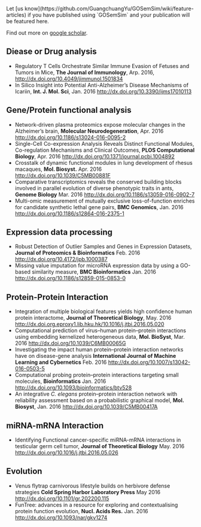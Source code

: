 <!-- AddToAny BEGIN -->
<div class="a2a_kit a2a_kit_size_32 a2a_default_style">
<a class="a2a_dd" href="//www.addtoany.com/share"></a>
<a class="a2a_button_facebook"></a>
<a class="a2a_button_twitter"></a>
<a class="a2a_button_google_plus"></a>
</div>
<script async src="//static.addtoany.com/menu/page.js"></script>
<!-- AddToAny END -->

<link rel="stylesheet" href="https://guangchuangyu.github.io/css/academicons.min.css">

<br>
Let [us know](https://github.com/GuangchuangYu/GOSemSim/wiki/feature-articles) if you have published using `GOSemSim` and your publication will be featured here.

<i class="fa fa-hand-o-right"></i> Find out more on [<i class="ai ai-google-scholar"></i> google scholar](https://scholar.google.com.hk/scholar?oi=bibs&hl=en&cites=9484177541993722322,17633835198940746971,18126401808149291947).


<!-- ColumnChart generated in R 3.3.0 by googleVis 0.6.0 package -->
<!-- Mon Jul 11 12:07:36 2016 -->


<!-- jsHeader -->
<script type="text/javascript">
 
// jsData 
function gvisDataColumnChartID39b111f0d6e () {
var data = new google.visualization.DataTable();
var datajson =
[
 [
 "2010",
6 
],
[
 "2011",
9 
],
[
 "2012",
34 
],
[
 "2013",
40 
],
[
 "2014",
40 
],
[
 "2015",
45 
],
[
 "2016",
29 
] 
];
data.addColumn('string','year');
data.addColumn('number','cites');
data.addRows(datajson);
return(data);
}
 
// jsDrawChart
function drawChartColumnChartID39b111f0d6e() {
var data = gvisDataColumnChartID39b111f0d6e();
var options = {};
options["allowHtml"] = [true];
options["title"] = ["GOSemSim citations"];
options["titleTextStyle"] = {color:'firebrick'};
options["legend"] = {position: 'none'};


    var chart = new google.visualization.ColumnChart(
    document.getElementById('ColumnChartID39b111f0d6e')
    );
    chart.draw(data,options);
    

}
  
 
// jsDisplayChart
(function() {
var pkgs = window.__gvisPackages = window.__gvisPackages || [];
var callbacks = window.__gvisCallbacks = window.__gvisCallbacks || [];
var chartid = "corechart";
  
// Manually see if chartid is in pkgs (not all browsers support Array.indexOf)
var i, newPackage = true;
for (i = 0; newPackage && i < pkgs.length; i++) {
if (pkgs[i] === chartid)
newPackage = false;
}
if (newPackage)
  pkgs.push(chartid);
  
// Add the drawChart function to the global list of callbacks
callbacks.push(drawChartColumnChartID39b111f0d6e);
})();
function displayChartColumnChartID39b111f0d6e() {
  var pkgs = window.__gvisPackages = window.__gvisPackages || [];
  var callbacks = window.__gvisCallbacks = window.__gvisCallbacks || [];
  window.clearTimeout(window.__gvisLoad);
  // The timeout is set to 100 because otherwise the container div we are
  // targeting might not be part of the document yet
  window.__gvisLoad = setTimeout(function() {
  var pkgCount = pkgs.length;
  google.load("visualization", "1", { packages:pkgs, callback: function() {
  if (pkgCount != pkgs.length) {
  // Race condition where another setTimeout call snuck in after us; if
  // that call added a package, we must not shift its callback
  return;
}
while (callbacks.length > 0)
callbacks.shift()();
} });
}, 100);
}
 
// jsFooter
</script>
 
<!-- jsChart -->  
<script type="text/javascript" src="https://www.google.com/jsapi?callback=displayChartColumnChartID39b111f0d6e"></script>
 
<!-- divChart -->
  
<div id="ColumnChartID39b111f0d6e" 
  style="width: 500; height: automatic;">
</div>


## Diease or Drug analysis
 
+ Regulatory T Cells Orchestrate Similar Immune Evasion of Fetuses and Tumors in Mice, **The Journal of Immunology**, Arp. 2016, <http://dx.doi.org/10.4049/jimmunol.1501834>
+ In Silico Insight into Potential Anti-Alzheimer’s Disease Mechanisms of Icariin, **Int. J. Mol. Sci**, Jan. 2016 <http://dx.doi.org/10.3390/ijms17010113>

## Gene/Protein functional analysis

+ Network-driven plasma proteomics expose molecular changes in the Alzheimer’s brain, **Molecular Neurodegeneration**, Apr. 2016 <http://dx.doi.org/10.1186/s13024-016-0095-2>
+ Single-Cell Co-expression Analysis Reveals Distinct Functional Modules, Co-regulation Mechanisms and Clinical Outcomes, **PLOS Computational Biology**, Apr. 2016 <http://dx.doi.org/10.1371/journal.pcbi.1004892>
+ Crosstalk of dynamic functional modules in lung development of rhesus macaques, **Mol. Biosyst.** Apr. 2016 <http://dx.doi.org/10.1039/C5MB00881F>
+ Comparative transcriptomics reveals the conserved building blocks involved in parallel evolution of diverse phenotypic traits in ants, **Genome Biology** Mar. 2016 <http://dx.doi.org/10.1186/s13059-016-0902-7>
+ Multi-omic measurement of mutually exclusive loss-of-function enriches for candidate synthetic lethal gene pairs, **BMC Genomics**, Jan. 2016 <http://dx.doi.org/10.1186/s12864-016-2375-1>

## Expression data processing

+ Robust Detection of Outlier Samples and Genes in Expression Datasets, **Journal of Proteomics & Bioinformatics** Feb. 2016 <http://dx.doi.org/10.4172/jpb.1000387>
+ Missing value imputation for microRNA expression data by using a GO-based similarity measure, **BMC Bioinformatics** Jan. 2016 <http://dx.doi.org/10.1186/s12859-015-0853-0>

## Protein-Protein Interaction

+ Integration of multiple biological features yields high confidence human protein interactome, **Journal of Theoretical Biology**, May. 2016 <http://dx.doi.org.eproxy1.lib.hku.hk/10.1016/j.jtbi.2016.05.020>
+ Computational prediction of virus–human protein–protein interactions using embedding kernelized heterogeneous data, **Mol. BioSyst**, Mar. 2016 <http://dx.doi.org/10.1039/C6MB00065G>
+ Investigating the impact human protein–protein interaction networks have on disease-gene analysis **International Journal of Machine Learning and Cybernetics** Feb. 2016 <http://dx.doi.org/10.1007/s13042-016-0503-5>
+ Computational probing protein–protein interactions targeting small molecules, **Bioinformatics** Jan. 2016 <http://dx.doi.org/10.1093/bioinformatics/btv528>
+ An integrative *C. elegans* protein–protein interaction network with reliability assessment based on a probabilistic graphical model, **Mol. Biosyst**, Jan. 2016 <http://dx.doi.org/10.1039/C5MB00417A>

## miRNA-mRNA Interaction

+ Identifying Functional cancer-specific miRNA-mRNA interactions in testicular germ cell tumor, **Journal of Theoretical Biology** May. 2016 <http://dx.doi.org/10.1016/j.jtbi.2016.05.026>


## Evolution

+ Venus flytrap carnivorous lifestyle builds on herbivore defense strategies **Cold Spring Harbor Laboratory Press** May 2016 <http://dx.doi.org/10.1101/gr.202200.115>
+ FunTree: advances in a resource for exploring and contextualising protein function evolution, **Nucl. Acids Res.** Jan. 2016 <http://dx.doi.org/10.1093/nar/gkv1274>

